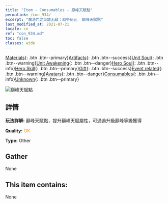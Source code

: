 ```yaml
---
title: "Item - Consumables - 巔峰天賦點"
permalink: /con_934/
excerpt: "魔法门之英雄无敌：战争纪元  巔峰天賦點"
last_modified_at: 2021-07-21
locale: cn
ref: "con_934.md"
toc: false
classes: wide
---
```

 [Materials](/ItemsCN/){: .btn .btn--primary}[Artifacts](/ItemsCN/Artifacts/){: .btn .btn--success}[Unit Soul](/ItemsCN/UnitSoul/){: .btn .btn--warning}[Unit Awakening](/ItemsCN/UnitAwakening/){: .btn .btn--danger}[Hero Soul](/ItemsCN/HeroSoul/){: .btn .btn--info}[Hero Skill](/ItemsCN/HeroSkill/){: .btn .btn--primary}[Gift](/ItemsCN/Gift/){: .btn .btn--success}[Event related](/ItemsCN/Events/){: .btn .btn--warning}[Avatars](/ItemsCN/Avatars/){: .btn .btn--danger}[Consumables](/ItemsCN/Consumables/){: .btn .btn--info}[Unknown](/ItemsCN/Unknown/){: .btn .btn--primary}

 ![巔峰天賦點](/images/t/i_40022.png)

## 詳情
 **玩法詳解:** 巔峰天賦點，提升巔峰天賦屬性，可通過升級巔峰等級獲得

 **Quality:** <span style="color: #FF8C00">OK</span>

 **Type:** Other

## Gather

  None

## This item contains:

  None

